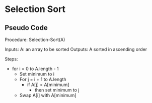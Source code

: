 # Selection Sort

## Pseudo Code

Procedure: Selection-Sort(A)

Inputs: A: an array to be sorted
Outputs: A sorted in ascending order

Steps:

- for i = 0 to A.length - 1
	- Set minimum to i
	- For j = i + 1 to A.length
		- if A[j] < A[minimum]
			- then set minimum to j
	- Swap A[i] with A[minimum]